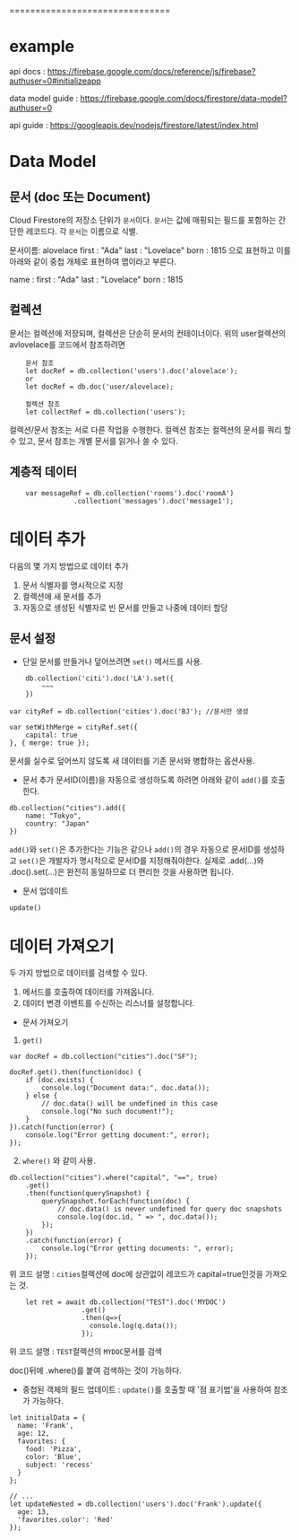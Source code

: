 


===============================

# example

api docs : https://firebase.google.com/docs/reference/js/firebase?authuser=0#initializeapp

data model guide : https://firebase.google.com/docs/firestore/data-model?authuser=0

api guide : https://googleapis.dev/nodejs/firestore/latest/index.html

# Data Model


## 문서 (doc 또는 Document)
Cloud Firestore의 저장소 단위가 `문서`이다. `문서`는 값에 매핑되는 필드를 포함하는 간단한 레코드다. 각 `문서`는 이름으로 식별.

문서이름: alovelace
first : "Ada"
last : "Lovelace"
born : 1815
으로 표현하고 이를 아래와 같이 중첩 개체로 표현하여 맵이라고 부른다.

name :
    first : "Ada"
    last : "Lovelace"
born : 1815


## 컬렉션
문서는 컬렉션에 저장되며, 컬렉션은 단순히 문서의 컨테이너이다.
위의 user컬렉션의 avlovelace를 코드에서 참조하려면
``` 
    문서 참조
    let docRef = db.collection('users').doc('alovelace');
    or
    let docRef = db.doc('user/alovelace);
```

``` 
    컬렉션 참조
    let collectRef = db.collection('users');
```

컬렉션/문서 참조는 서로 다른 작업을 수행한다. 컬렉션 참조는 컬렉션의 문서를 쿼리 할 수 있고, 문서 참조는 개별 문서를 읽거나 쓸 수 있다.

## 계층적 데이터

```
    var messageRef = db.collection('rooms').doc('roomA')
                .collection('messages').doc('message1');
```


# 데이터 추가

다음의 몇 가지 방법으로 데이터 추가
1. 문서 식별자를 명시적으로 지정
2. 컬렉션에 새 문서를 추가
3. 자동으로 생성된 식별자로 빈 문서를 만들고 나중에 데이터 할당

## 문서 설정

- 단일 문서를 만들거나 덮어쓰려면 `set()` 메서드를 사용.
```
    db.collection('citi').doc('LA').set({
        ~~~
    })
```

```
var cityRef = db.collection('cities').doc('BJ'); //문서만 생성

var setWithMerge = cityRef.set({
    capital: true
}, { merge: true });
```
문서를 실수로 덮어쓰지 않도록 새 데이터를 기존 문서와 병합하는 옵션사용.


- 문서 추가
문서ID(이름)을 자동으로 생성하도록 하려면 아래와 같이 `add()`를 호출한다.
```
db.collection("cities").add({
    name: "Tokyo",
    country: "Japan"
})
```

`add()`와 `set()`은 추가한다는 기능은 같으나 `add()`의 경우 자동으로 문서ID를 생성하고 `set()`은 개발자가 명시적으로 문서ID를 지정해줘야한다.
실제로 .add(...)와 .doc().set(...)은 완전히 동일하므로 더 편리한 것을 사용하면 됩니다.

- 문서 업데이트

`update()`

# 데이터 가져오기

두 가지 방법으로 데이터를 검색할 수 있다.
1. 메서드를 호출하여 데이터를 가져옵니다.
2. 데이터 변경 이벤트를 수신하는 리스너를 설정합니다.


- 문서 가져오기

1. `get()`

```
var docRef = db.collection("cities").doc("SF");

docRef.get().then(function(doc) {
    if (doc.exists) {
        console.log("Document data:", doc.data());
    } else {
        // doc.data() will be undefined in this case
        console.log("No such document!");
    }
}).catch(function(error) {
    console.log("Error getting document:", error);
});
```

2. `where()` 와 같이 사용.

```
db.collection("cities").where("capital", "==", true)
    .get()
    .then(function(querySnapshot) {
        querySnapshot.forEach(function(doc) {
            // doc.data() is never undefined for query doc snapshots
            console.log(doc.id, " => ", doc.data());
        });
    })
    .catch(function(error) {
        console.log("Error getting documents: ", error);
    });
```
위 코드 설명 : `cities`컬렉션에 doc에 상관없이 레코드가 capital=true인것을 가져오는 것. 

```
    let ret = await db.collection("TEST").doc('MYDOC')
                  .get()
                  .then(q=>{
                    console.log(q.data());
                  });
```
위 코드 설명 : `TEST`컬렉션의 `MYDOC`문서를 검색

doc()뒤에 .where()를 붙여 검색하는 것이 가능하다.



- 중첩된 객체의 필드 업데이트
: `update()`를 호출할 때 '점 표기법'을 사용하여 참조가 가능하다.

```
let initialData = {
  name: 'Frank',
  age: 12,
  favorites: {
    food: 'Pizza',
    color: 'Blue',
    subject: 'recess'
  }
};

// ...
let updateNested = db.collection('users').doc('Frank').update({
  age: 13,
  'favorites.color': 'Red'
});

```



